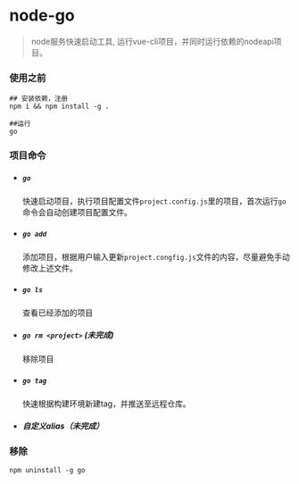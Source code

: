 # node-go

> node服务快速启动工具, 运行vue-cli项目，并同时运行依赖的nodeapi项目。



### 使用之前

```shell
## 安装依赖，注册
npm i && npm install -g .

##运行
go
```



### 项目命令

- ##### `go`

  快速启动项目，执行项目配置文件`project.config.js`里的项目，首次运行`go`命令会自动创建项目配置文件。

- ##### `go add`

  添加项目，根据用户输入更新`project.congfig.js`文件的内容，尽量避免手动修改上述文件。

- ##### `go ls`

  查看已经添加的项目

- ##### `go rm <project>` (未完成)

  移除项目

- ##### `go tag`

  快速根据构建环境新建tag，并推送至远程仓库。

- ##### 自定义alias（未完成）



### 移除

```shell
npm uninstall -g go
```